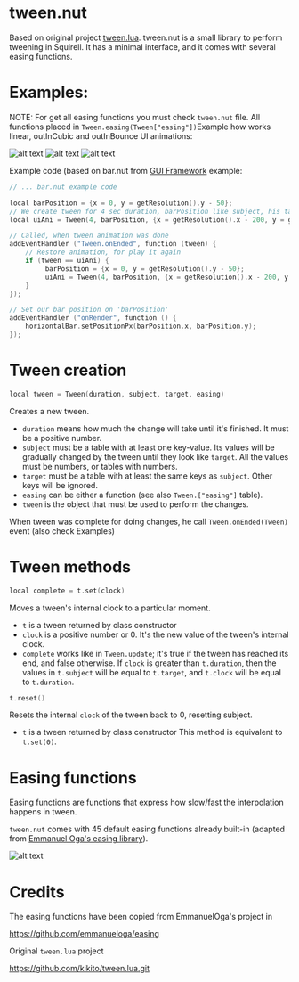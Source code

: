 # tween.nut
Based on original project [tween.lua](https://love2d.org/wiki/tween.lua).
tween.nut is a small library to perform tweening in Squirell. It has a minimal interface, and it comes with several easing functions.


# Examples: 
NOTE: For get all easing functions you must check `tween.nut` file. All functions placed in `Tween.easing(Tween["easing"])`Example how works linear, outInCubic and outInBounce UI animations:

![alt text](https://gitlab.com/g2o/scripts/gui-framework/uploads/daf18bbd14264b3d65958917d7ca3fcc/linear.gif)
![alt text](https://gitlab.com/g2o/scripts/gui-framework/uploads/5ab40189ec28d1d44c0b16a7bd20a148/outInCubic.gif)
![alt text](https://gitlab.com/g2o/scripts/gui-framework/uploads/dc49f4c721cf5d299bfbdd98c355d90a/outInBounce.gif)

Example code (based on bar.nut from [GUI Framework](https://gitlab.com/g2o/scripts/gui-framework.git) example:
```c
// ... bar.nut example code

local barPosition = {x = 0, y = getResolution().y - 50};
// We create tween for 4 sec duration, barPosition like subject, his target values and interpolation method
local uiAni = Tween(4, barPosition, {x = getResolution().x - 200, y = getResolution().y - 50}, Tween.easing.linear);

// Called, when tween animation was done
addEventHandler ("Tween.onEnded", function (tween) {
	// Restore animation, for play it again
	if (tween == uiAni) {
		 barPosition = {x = 0, y = getResolution().y - 50};
		 uiAni = Tween(4, barPosition, {x = getResolution().x - 200, y = getResolution().y - 50}, Tween.easing.linear);
	}
});

// Set our bar position on 'barPosition'
addEventHandler ("onRender", function () {
	horizontalBar.setPositionPx(barPosition.x, barPosition.y);
});
```

# Tween creation
```c
local tween = Tween(duration, subject, target, easing)
```

Creates a new tween.
- `duration` means how much the change will take until it's finished. It must be a positive number.
- `subject` must be a table with at least one key-value. Its values will be gradually changed by the tween until they look like `target`. All the values must be numbers, or tables with numbers.
- `target` must be a table with at least the same keys as `subject`. Other keys will be ignored.
- `easing` can be either a function (see also `Tween.["easing"]` table).
- `tween` is the object that must be used to perform the changes.

When tween was complete for doing changes, he call `Tween.onEnded(Tween)` event (also check Examples)

# Tween methods
```c
local complete = t.set(clock)
```

Moves a tween's internal clock to a particular moment.

- `t` is a tween returned by class constructor
- `clock` is a positive number or 0. It's the new value of the tween's internal clock.
- `complete` works like in `Tween.update`; it's true if the tween has reached its end, and false otherwise.
If `clock` is greater than `t.duration`, then the values in `t.subject` will be equal to `t.target`, and `t.clock` will be equal to `t.duration`.

```c
t.reset()
```
Resets the internal `clock` of the tween back to 0, resetting subject.

- `t` is a tween returned by class constructor
This method is equivalent to `t.set(0)`.

# Easing functions
Easing functions are functions that express how slow/fast the interpolation happens in tween.

`tween.nut` comes with 45 default easing functions already built-in (adapted from [Emmanuel Oga's easing library](https://github.com/EmmanuelOga/easing)).

![alt text](https://camo.githubusercontent.com/d1bd2ce0cebbf0a007994e329c0a5485b0947d29b698d303ac7eb951c0ef7a81/68747470733a2f2f6b696b69746f2e6769746875622e696f2f747765656e2e6c75612f696d672f747765656e2d66616d696c6965732e706e67)

# Credits

The easing functions have been copied from EmmanuelOga's project in

https://github.com/emmanueloga/easing

Original `tween.lua` project

https://github.com/kikito/tween.lua.git
